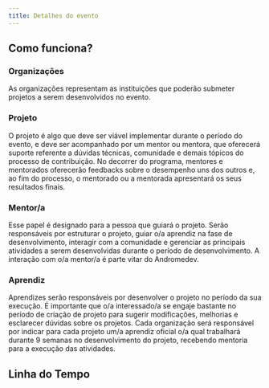 ```yaml
---
title: Detalhes do evento
---
```


## Como funciona?

### Organizações

As organizações representam as instituições que poderão submeter projetos a serem desenvolvidos no evento.

### Projeto

O projeto é algo que deve ser viável implementar durante o período do evento, e deve ser acompanhado por um mentor ou mentora, que oferecerá suporte referente a dúvidas técnicas, comunidade e demais tópicos do processo de contribuição. No decorrer do programa, mentores e mentorados oferecerão feedbacks sobre o desempenho uns dos outros e, ao fim do processo, o mentorado ou a mentorada apresentará os seus resultados finais.

### Mentor/a

Esse papel é designado para a pessoa que guiará o projeto. Serão responsáveis por estruturar o projeto, guiar o/a aprendiz na fase de desenvolvimento, interagir com a comunidade e gerenciar as principais atividades a serem desenvolvidas durante o período de desenvolvimento. A interação com o/a mentor/a é parte vitar do Andromedev.

### Aprendiz

Aprendizes serão responsáveis por desenvolver o projeto no período da sua execução. É importante que o/a interessado/a se engaje bastante no período de criação de projeto para sugerir modificações, melhorias e esclarecer dúvidas sobre os projetos. Cada organização será responsável por indicar para cada projeto um/a aprendiz oficial o/a qual trabalhará durante 9 semanas no desenvolvimento do projeto, recebendo mentoria para a execução das atividades.

## Linha do Tempo

